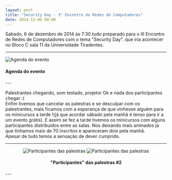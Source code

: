```yaml
---
layout: post
title: "Security Day - 3° Encontro de Redes de Computadores"
date: 2014-12-06 08:00
---
```


<p id="txt-post">
    Sabado, 6 de dezembro de 2014 às 7:30 tudo preparado para o III Encontro de Redes de Computadores com o tema "Security Day". que iria acontecer no Bloco C sala 11 da Universidade Tiradentes.
</p>

---
<img src="http://rafaeltavares.co/public/img/posts/3-encontro-redes.png" alt="Agenda do evento">
<h4>
    Agenda do evento
</h4>
---


<p id="txt-post">
  Palestrantes chegando, som testado, projetor Ok e nada dos participantes chegar :(
   </br>
    Enfim tivemos que cancelar as palestras e se desculpar com os palestrantes, mais ficamos com a esperança de que vinhesse alguém para os minicursos a tarde !(já que acordar sábado pela manhã é tenso para ir a um evento grátis). E assim se fez a tarde tivemos os minicursos com alguns participantes distribuídos entre as salas. Nos deixando mais animados já que tínhamos mais de 70 inscritos e apareceram dois pela manhã.
    </br>
    Apesar de tudo temos a sensação de dever cumprido.
</p>

---
<div style="text-align:center;">
<img src="http://rafaeltavares.co/public/img/posts/3-encontro-redes-palestras%20(1).jpg" alt="Participantes das palestras">
<img src="http://rafaeltavares.co/public/img/posts/3-encontro-redes-palestras%20(2).jpg" alt="Participantes das palestras">
<h4>
    "Participantes" das palestras #2
</h4>
</div>
---

<script type="text/javascript">
    /* * * CONFIGURATION VARIABLES: EDIT BEFORE PASTING INTO YOUR WEBPAGE * * */
    var disqus_shortname = 'rafaeltavares'; // required: replace example with your forum shortname

    /* * * DON'T EDIT BELOW THIS LINE * * */
    (function() {
        var dsq = document.createElement('script'); dsq.type = 'text/javascript'; dsq.async = true;
        dsq.src = '//' + disqus_shortname + '.disqus.com/embed.js';
        (document.getElementsByTagName('head')[0] || document.getElementsByTagName('body')[0]).appendChild(dsq);
    })();
</script>